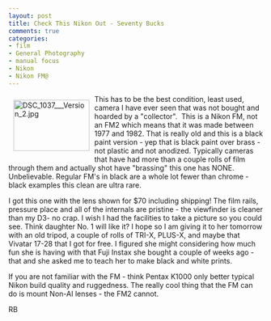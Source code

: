 ```yaml
---
layout: post
title: Check This Nikon Out - Seventy Bucks
comments: true
categories:
- film
- General Photography
- manual focus
- Nikon
- Nikon FM@
---
```

<a rel="lightbox" href="/wp-content/uploads/2010/04/DSC_1037___Version_2.jpg"><img title="DSC_1037___Version_2.jpg" src="/wp-content/uploads/2010/04/.thumbs/.DSC_1037___Version_2.jpg" border="0" alt="DSC_1037___Version_2.jpg" hspace="10" vspace="10" width="150" height="101" align="left" /></a>This has to be the best condition, least used, camera I have ever seen that was not bought and hoarded by a "collector".  This is a Nikon FM, not an FM2 which means that it was made between 1977 and 1982. That is really old and this is a black paint version - yep that is black paint over brass - not plastic and not anodized. Typically cameras that have had more than a couple rolls of film through them and actually shot have "brassing" this one has NONE. Unbelievable. Regular FM's in black are a whole lot fewer than chrome - black examples this clean are ultra rare.

I got this one with the lens shown for $70 including shipping! The film rails, pressure place and all of the internals are pristine - the viewfinder is cleaner than my D3- no crap. I wish I had the facilities to take a picture so you could see. Think daughter No. 1 will like it? I hope so I am giving it to her tomorrow with an old tripod, a couple of rolls of TRI-X, PLUS-X, and maybe that Vivatar 17-28 that I got for free. I figured she might considering how much fun she is having with that Fuji Instax she bought a couple of weeks ago - that and she asked me to teach her to make black and white prints.

If you are not familiar with the FM - think Pentax K1000 only better typical Nikon build quality and ruggedness. The really cool thing that the FM can do is mount Non-AI lenses - the FM2 cannot.

RB
